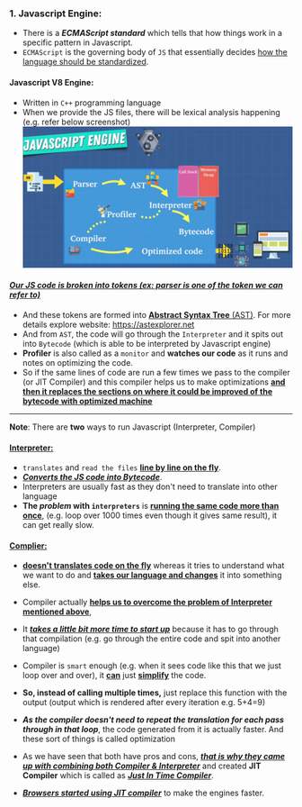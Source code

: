 ### 1. Javascript Engine:

- There is a **_ECMAScript standard_** which tells that how things work in a specific pattern in Javascript.
- `ECMAScript` is the governing body of `JS` that essentially decides <ins>how the language should be standardized</ins>.

#### Javascript V8 Engine:

- Written in `C++` programming language
- When we provide the JS files, there will be lexical analysis happening (e.g. refer below screenshot)
  ![alt text](<images used/compressed Images/Javascript Engine.png>)

#### <ins>**_Our JS code is broken into tokens (ex: parser is one of the token we can refer to)_**</ins>

- And these tokens are formed into <ins>**Abstract Syntax Tree** (AST)</ins>. For more details explore website: https://astexplorer.net
- And from `AST`, the code will go through the `Interpreter` and it spits out into `Bytecode` (which is able to be interpreted by Javascript engine)
- **Profiler** is also called as a `monitor` and **watches our code** as it runs and notes on optimizing the code.
- So if the same lines of code are run a few times we pass to the compiler (or JIT Compiler) and this compiler helps us to make optimizations **<ins>and then it replaces the sections on where it could be improved of the bytecode with optimized machine</ins>**

---

**Note**: There are **two** ways to run Javascript (Interpreter, Compiler)

#### <ins>Interpreter:</ins>

- `translates` and `read the files` **<ins>line by line on the fly</ins>**.
- **_<ins>Converts the JS code into Bytecode_**</ins>.
- Interpreters are usually fast as they don't need to translate into other language
- **The _problem_ with `interpreters`** is **<ins>running the same code more than once</ins>**, (e.g. loop over 1000 times even though it gives same result), it can get really slow.

#### <ins>Complier:</ins>

- **<ins>doesn't translates code on the fly</ins>** whereas it tries to understand what we want to do and **<ins>takes our language and changes</ins>** it into something else.

- Compiler actually **<ins>helps us to overcome the problem of Interpreter mentioned above</ins>**,
- It <ins>**_takes a little bit more time to start up_**</ins> because it has to go through that compilation (e.g. go through the entire code and spit into another language)
- Compiler is `smart` enough (e.g. when it sees code like this that we just loop over and over), it **<ins>can**</ins> just **<ins>simplify**</ins> the code.
- **So, instead of calling multiple times,** just replace this function with the output (output which is rendered after every iteration e.g. 5+4=9)
- **_As the compiler doesn't need to repeat the translation for each pass through in that loop_**, the code generated from it is actually faster. And these sort of things is called optimization

- As we have seen that both have pros and cons, <ins>**_that is why they came up with combining both Compiler & Interpreter_**</ins> and created **JIT Compiler** which is called as <ins>**_Just In Time Compiler_**</ins>.
- <ins>**_Browsers started using JIT compiler_**</ins> to make the engines faster.
